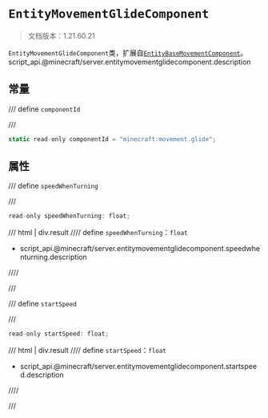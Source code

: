 # `EntityMovementGlideComponent`

> 文档版本：1.21.60.21

`EntityMovementGlideComponent`类，扩展自[`EntityBaseMovementComponent`](./entitybasemovementcomponent.md)。script_api.@minecraft/server.entitymovementglidecomponent.description

## 常量

/// define
`componentId`


///

```js
static read-only componentId = "minecraft:movement.glide";
```


## 属性

/// define
`speedWhenTurning`


///

```js
read-only speedWhenTurning: float;
```

/// html | div.result
//// define
`speedWhenTurning`：`float`

- script_api.@minecraft/server.entitymovementglidecomponent.speedwhenturning.description


////

///


/// define
`startSpeed`


///

```js
read-only startSpeed: float;
```

/// html | div.result
//// define
`startSpeed`：`float`

- script_api.@minecraft/server.entitymovementglidecomponent.startspeed.description


////

///

